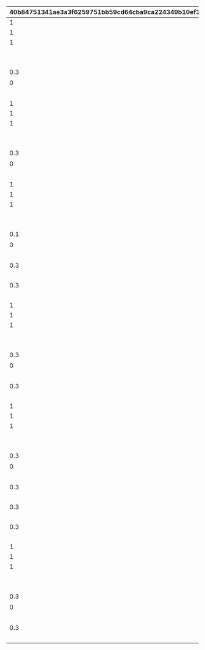 |40b84751341ae3a3f6259751bb59cd64cba9ca224349b10ef30fd4559f1728db|759443a3d51ae5cb3b6e8def29a35fca433d6a31577c525c7724c8225f23a42b|90f303dfb768057c81402ec588271580926325d97c09c040f228cf5982a1756f|0b1d141d57a62206f462762762b2fcad0684927d69885bd5b42be8c0dec1284e|4bb92bf92473b9f2bc5d35d06b3ae60810a08daaa6ce3a38d460cc6b23aa62e7|1b26e3469c4013c652987da1d2de2cc54443004e619773061786321a8dd71006|3f8f5cb00085d0ce7fe01a482376898e464966cf4587085b67f3029cb7a56827|0d5be426d0efe59b51cf0866daeb9f73a21423278bd0859f45a5cd6a5b8dc481|cec5c3e8284e8a3ceb2dfb4a292d863ca36750e6f2b7fb24c6f9bde89652bb01|9f5b1ea4b47b57b35fbd8b23e57d31091eb3f619dd01f65fb1c5dab17a7c8057|bc240504e90a47f22a32f7eb3222519cfe4fab1f9de44cc3638f78dd30dec845|
| --- | --- | --- | --- | --- | --- | --- | --- | --- | --- | --- |
|1|1|-120|ttk_idle_def|100|1010001|102611|850|1|5|1|
|1||1||0|1010002|2|0|2|31|1|
|1||1||-120|1010003|1|-80|1|31|1|
||||||1010004|||1|93|1|
|||||0|1010005|vo_minigame_1005_top_000|0|vo_minigame_1005|21|1|
|0.3|0.3|1||ttk_idle_doya|1010006|ttk_doya|0|102611|3|1|
|0|0||||1010007|任された仕事は\nきちんとやるよ|8|102611|11|1|
||||||1010008|||0|91|1|
|1|1|-120|ttk_idle_def|100|1020001|102611|850|1|5|2|
|1||1||0|1020002|2|0|2|31|2|
|1||1||-120|1020003|1|-80|1|31|2|
||||||1020004|||1|93|2|
|||||0|1020005|vo_minigame_1005_top_001|0|vo_minigame_1005|21|2|
|0.3|0.3|1||ttk_idle_def|1020006|ttk_idle_smile|0|102611|3|2|
|0|0||||1020007|あたしの前に\n現れたこと\n後悔させてあげる|8|102611|11|2|
||||||1020008|||0|91|2|
|1|1|-120|ttk_idle_def|100|1030001|102611|850|1|5|3|
|1||1||0|1030002|2|0|2|31|3|
|1||1||-120|1030003|1|-80|1|31|3|
||||||1030004|||1|93|3|
|||||0|1030005|vo_minigame_1005_top_002|0|vo_minigame_1005|21|3|
|0.1|0.3|1||ttk_idle_joy|1030006|ttk_joy|0|102611|3|3|
|0|0||||1030007|コツをつかめば\n結構楽しいかも\nいや、労働は労働か…|8|102611|11|3|
||||||1030008|||2.2|93|3|
|0.3|0.3||||1030009|ttk_talk_sad|1|102611|3|3|
||||||1030010|||3|93|3|
|0.3|0.3||||1030011|ttk_idle_def|1|102611|3|3|
||||||1030012|||0|91|3|
|1|1|-120|ttk_idle_def|100|1040001|102611|850|1|5|4|
|1||1||0|1040002|2|0|2|31|4|
|1||1||-120|1040003|1|-80|1|31|4|
||||||1040004|||1|93|4|
|||||0|1040005|vo_minigame_1005_top_003|0|vo_minigame_1005|21|4|
|0.3|0.3|1||ttk_idle_shock|1040006|ttk_shock|0|102611|3|4|
|0|0||||1040007|ねずみのことなんか\n知りたくないよ\nはぁ…めんどくさい|8|102611|11|4|
||||||1040008|||5|93|4|
|0.3|0.3||||1040009|ttk_idle_def|1|102611|3|4|
||||||1040010|||0.7|93|4|
|1|1|-120|ttk_idle_def|100|1050001|102611|850|1|5|5|
|1||1||0|1050002|2|0|2|31|5|
|1||1||-120|1050003|1|-80|1|31|5|
||||||1050004|||1|93|5|
|||||0|1050005|vo_minigame_1005_top_004|0|vo_minigame_1005|21|5|
|0.3|0.3||||1050006|ttk_surprise|0|102611|3|5|
|0|0||||1050007|うわっ！？\nこっちこないでよ！\nはぁ…チマチマ\n追い払うのは大変だ…|8|102611|11|5|
||||||1050008|||0.9|93|5|
|0.3|0.3||||1050009|ttk_talk_anger|1|102611|3|5|
||||||1050010|||0.8|93|5|
|0.3|0.3|1||ttk_talk_sad|1050011|ttk_sad|0|102611|3|5|
||||||1050012|||5|93|5|
|0.3|0.3||||1050013|ttk_idle_def|1|102611|3|5|
||||||1050014|||0|91|5|
|1|1|-120|ttk_idle_def|100|1060001|102611|850|1|5|6|
|1||1||0|1060002|2|0|2|31|6|
|1||1||-120|1060003|1|-80|1|31|6|
||||||1060004|||1|93|6|
|||||0|1060005|vo_minigame_1005_top_005|0|vo_minigame_1005|21|6|
|0.3|0.3||||1060006|ttk_idle_worry|1|102611|3|6|
|0|0||||1060007|こんなことに\n慣れたくないよ…\nでも牧場のためには\nやるしかないか|8|102611|11|6|
||||||1060008|||7|93|6|
|0.3|0.3|1||ttk_idle_def|1060009|ttk_amz|0|102611|3|6|
||||||1060010|||0|91|6|
